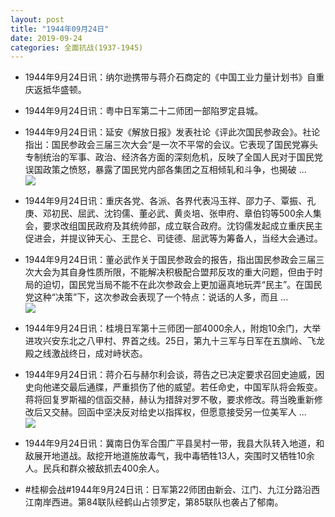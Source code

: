 ```yaml
---
layout: post
title: "1944年09月24日"
date: 2019-09-24
categories: 全面抗战(1937-1945)
---
```


<meta name="referrer" content="no-referrer" />

- 1944年9月24日讯：纳尔逊携带与蒋介石商定的《中国工业力量计划书》自重庆返抵华盛顿。 

- 1944年9月24日讯：粤中日军第二十二师团一部陷罗定县城。 

- 1944年9月24日讯：延安《解放日报》发表社论《评此次国民参政会》。社论指出：国民参政会三届三次大会“是一次不平常的会议。它表现了国民党寡头专制统治的军事、政治、经济各方面的深刻危机，反映了全国人民对于国民党误国政策之愤怒，暴露了国民党内部各集团之互相倾轧和斗争，也揭破 ... <br/><img src="https://wx3.sinaimg.cn/large/aca367d8ly1g7at7ddq0aj20c80bxaa6.jpg" />

- 1944年9月24日讯：重庆各党、各派、各界代表冯玉祥、邵力子、覃振、孔庚、邓初民、屈武、沈钧儒、董必武、黄炎培、张申府、章伯钧等500余人集会，要求改组国民政府及其统帅部，成立联合政府。沈钧儒发起成立重庆民主促进会，并提议钟天心、王昆仑、司徒德、屈武等为筹备人，当经大会通过。 

- 1944年9月24日讯：董必武作关于国民参政会的报告，指出国民参政会三届三次大会为其自身性质所限，不能解决积极配合盟邦反攻的重大问题，但由于时局的迫切，国民党当局不能不在此次参政会上更加逼真地玩弄“民主”。在国民党这种“决策”下，这次参政会表现了一个特点：说话的人多，而且 ... <br/><img src="https://wx4.sinaimg.cn/large/aca367d8ly1g7aisxu3c2j20c80ayaa5.jpg" />

- 1944年9月24日讯：桂境日军第十三师团一部4000余人，附炮10余门，大举进攻兴安东北之八甲村、界首之线。25日，第九十三军与日军在五旗岭、飞龙殿之线激战终日，成对峙状态。 

- 1944年9月24日讯：蒋介石与赫尔利会谈，蒋告之已决定要求召回史迪威，因史向他递交最后通牒，严重损伤了他的威望。若任命史，中国军队将会叛变。蒋将回复罗斯福的信函交赫，赫认为措辞对罗不敬，要求修改。蒋当晚重新修改后又交赫。回函中坚决反对给史以指挥权，但愿意接受另一位美军人 ... <br/><img src="https://wx4.sinaimg.cn/large/aca367d8ly1g7afc1hcb6j20c8090q2y.jpg" />

- 1944年9月24日讯：冀南日伪军合围广平县吴村一带，我县大队转入地道，和敌展开地道战。敌挖开地道施放毒气，我中毒牺牲13人，突围时又牺牲10余人。民兵和群众被敌抓去400余人。 

- #桂柳会战#1944年9月24日讯：日军第22师团由新会、江门、九江分路沿西江南岸西进。第84联队经鹤山占领罗定，第85联队也袭占了郁南。 

